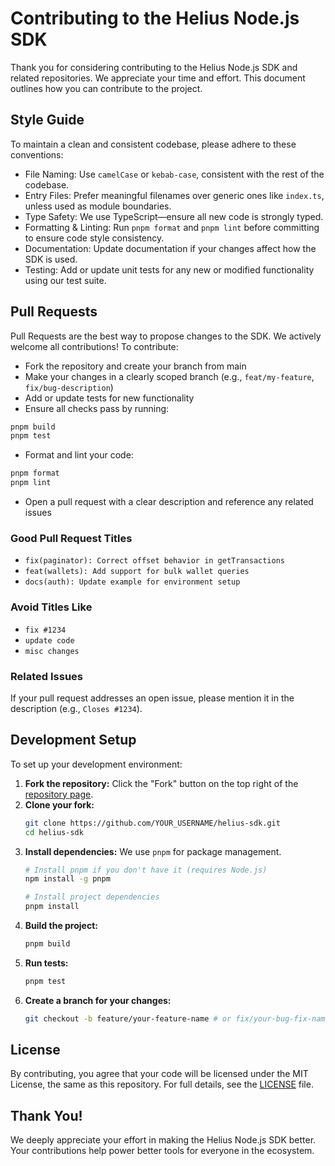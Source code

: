 # Contributing to the Helius Node.js SDK

Thank you for considering contributing to the Helius Node.js SDK and related repositories. We appreciate your time and effort. This document outlines how you can contribute to the project.

## Style Guide

To maintain a clean and consistent codebase, please adhere to  these conventions:

- File Naming: Use `camelCase` or `kebab-case`, consistent with the rest of the codebase.
- Entry Files: Prefer meaningful filenames over generic ones like `index.ts`, unless used as module boundaries.
- Type Safety: We use TypeScript—ensure all new code is strongly typed.
- Formatting & Linting: Run `pnpm format` and `pnpm lint` before committing to ensure code style consistency.
- Documentation: Update documentation if your changes affect how the SDK is used.
- Testing: Add or update unit tests for any new or modified functionality using our test suite.

## Pull Requests

Pull Requests are the best way to propose changes to the SDK. We actively welcome all contributions! To contribute:

- Fork the repository and create your branch from main
- Make your changes in a clearly scoped branch (e.g., `feat/my-feature`, `fix/bug-description`)
- Add or update tests for new functionality
- Ensure all checks pass by running:

```bash
pnpm build
pnpm test
```

- Format and lint your code:

```bash
pnpm format
pnpm lint
```

- Open a pull request with a clear description and reference any related issues

### Good Pull Request Titles

- `fix(paginator): Correct offset behavior in getTransactions`
- `feat(wallets): Add support for bulk wallet queries`
- `docs(auth): Update example for environment setup`

### Avoid Titles Like

- `fix #1234`
- `update code`
- `misc changes`

### Related Issues

If your pull request addresses an open issue, please mention it in the description (e.g., `Closes #1234`).

## Development Setup

To set up your development environment:

1. **Fork the repository:** Click the "Fork" button on the top right of the [repository page](https://github.com/helius-labs/helius-sdk).
2. **Clone your fork:**
    ```bash
    git clone https://github.com/YOUR_USERNAME/helius-sdk.git
    cd helius-sdk
    ```
3. **Install dependencies:** We use `pnpm` for package management.
    ```bash
    # Install pnpm if you don't have it (requires Node.js)
    npm install -g pnpm

    # Install project dependencies
    pnpm install
    ```
4. **Build the project:**
    ```bash
    pnpm build
    ```
5. **Run tests:**
    ```bash
    pnpm test
    ```
6.  **Create a branch for your changes:**
    ```bash
    git checkout -b feature/your-feature-name # or fix/your-bug-fix-name
    ```

## License

By contributing, you agree that your code will be licensed under the MIT License, the same as this repository. For full details, see the [LICENSE](https://github.com/helius-labs/helius-sdk/blob/main/LINCENSE) file.

## Thank You!

We deeply appreciate your effort in making the Helius Node.js SDK better. Your contributions help power better tools for everyone in the ecosystem.